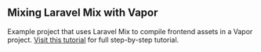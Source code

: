 ## Mixing Laravel Mix with Vapor

Example project that uses Laravel Mix to compile frontend assets in a Vapor project. [Visit this tutorial](https://ashokgelal.com/2017/01/17/laravel-mix-and-vapor/?ref=github) for full step-by-step tutorial.